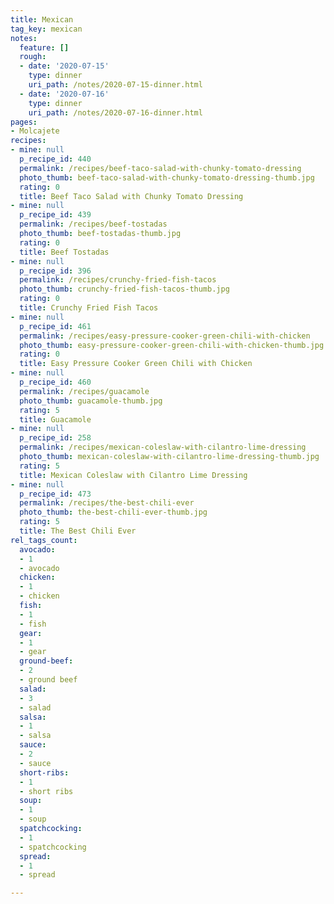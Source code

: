 ```yaml
---
title: Mexican
tag_key: mexican
notes:
  feature: []
  rough:
  - date: '2020-07-15'
    type: dinner
    uri_path: /notes/2020-07-15-dinner.html
  - date: '2020-07-16'
    type: dinner
    uri_path: /notes/2020-07-16-dinner.html
pages:
- Molcajete
recipes:
- mine: null
  p_recipe_id: 440
  permalink: /recipes/beef-taco-salad-with-chunky-tomato-dressing
  photo_thumb: beef-taco-salad-with-chunky-tomato-dressing-thumb.jpg
  rating: 0
  title: Beef Taco Salad with Chunky Tomato Dressing
- mine: null
  p_recipe_id: 439
  permalink: /recipes/beef-tostadas
  photo_thumb: beef-tostadas-thumb.jpg
  rating: 0
  title: Beef Tostadas
- mine: null
  p_recipe_id: 396
  permalink: /recipes/crunchy-fried-fish-tacos
  photo_thumb: crunchy-fried-fish-tacos-thumb.jpg
  rating: 0
  title: Crunchy Fried Fish Tacos
- mine: null
  p_recipe_id: 461
  permalink: /recipes/easy-pressure-cooker-green-chili-with-chicken
  photo_thumb: easy-pressure-cooker-green-chili-with-chicken-thumb.jpg
  rating: 0
  title: Easy Pressure Cooker Green Chili with Chicken
- mine: null
  p_recipe_id: 460
  permalink: /recipes/guacamole
  photo_thumb: guacamole-thumb.jpg
  rating: 5
  title: Guacamole
- mine: null
  p_recipe_id: 258
  permalink: /recipes/mexican-coleslaw-with-cilantro-lime-dressing
  photo_thumb: mexican-coleslaw-with-cilantro-lime-dressing-thumb.jpg
  rating: 5
  title: Mexican Coleslaw with Cilantro Lime Dressing
- mine: null
  p_recipe_id: 473
  permalink: /recipes/the-best-chili-ever
  photo_thumb: the-best-chili-ever-thumb.jpg
  rating: 5
  title: The Best Chili Ever
rel_tags_count:
  avocado:
  - 1
  - avocado
  chicken:
  - 1
  - chicken
  fish:
  - 1
  - fish
  gear:
  - 1
  - gear
  ground-beef:
  - 2
  - ground beef
  salad:
  - 3
  - salad
  salsa:
  - 1
  - salsa
  sauce:
  - 2
  - sauce
  short-ribs:
  - 1
  - short ribs
  soup:
  - 1
  - soup
  spatchcocking:
  - 1
  - spatchcocking
  spread:
  - 1
  - spread

---
```

